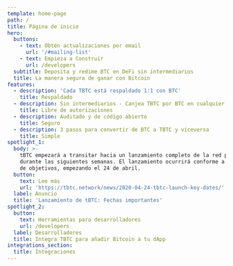 ```yaml
---
template: home-page
path: /
title: Página de inicio
hero:
  buttons:
    - text: Obtén actualizaciones por email
      url: '/#mailing-list'
    - text: Empieza a Construir
      url: /developers
  subtitle: Deposita y redime BTC en DeFi sin intermediarios
  title: La manera segura de ganar con Bitcoin
features:
  - description: 'Cada TBTC está respaldado 1:1 con BTC'
    title: Respaldado
  - description: Sin intermediarios - Canjea TBTC por BTC en cualquier momento
    title: Libre de autorizaciones
  - description: Auditado y de código abierto
    title: Seguro
  - description: 3 pasos para convertir de BTC a TBTC y viceversa
    title: Simple
spotlight_1:
  body: >-
    tBTC empezará a transitar hacia un lanzamiento completo de la red principal
    durante las siguientes semanas. El lanzamiento ocurrirá conforme a una serie
    de objetivos, empezando el 24 de abril.
  button:
    text: Lee más
    url: 'https://tbtc.network/news/2020-04-24-tbtc-launch-key-dates/'
  label: Anuncio
  title: 'Lanzamiento de tBTC: Fechas importantes'
spotlight_2:
  button:
    text: Herramientas para desarrolladores
    url: /developers
  label: Desarrolladores
  title: Integra TBTC para añadir Bitcoin a tu dApp
integrations_section:
  title: Integraciones
---
```


